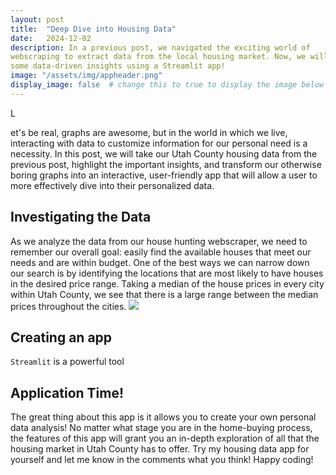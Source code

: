 ```yaml
---
layout: post
title:  "Deep Dive into Housing Data"
date:   2024-12-02
description: In a previous post, we navigated the exciting world of 
webscraping to extract data from the local housing market. Now, we will uncover 
some data-driven insights using a Streamlit app!
image: "/assets/img/appheader.png"
display_image: false  # change this to true to display the image below the banner 
---
```


<p class="intro"><span class="dropcap">L</span></p>et's be real, graphs are awesome, 
but in the world in which we live, interacting with data to customize information for our 
personal need is a necessity. In this post, we will take our Utah County housing data 
from the previous post, highlight the important insights, and transform our otherwise boring graphs into an interactive, 
user-friendly app that will allow a user to more effectively dive into their personalized data. 

## Investigating the Data
As we analyze the data from our house hunting webscraper, we need to remember our overall goal: 
easily find the available houses that meet our needs and are within budget. 
One of the best ways we can narrow down our search is by identifying the locations that are 
most likely to have houses in the desired price range. Taking a median of the house prices in every city within Utah
County, we see that there is a large range between the median prices throughout the cities. 
 <img src="{{site.url}}/{{site.baseurl}}/assets/img/medianhouse.png"/>

## Creating an app
`Streamlit` is a powerful tool 

## Application Time!
The great thing about this app is it allows you to create your own personal data analysis! No matter what stage you are in the home-buying process, the features of this app will grant you an in-depth exploration of all that the housing market in Utah County has to offer. Try my housing data app for yourself and let me know in the comments what you think! Happy coding!
